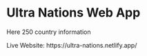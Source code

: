 # Ultra Nations Web App
<p>Here 250 country information<p>
Live Website: https://ultra-nations.netlify.app/
